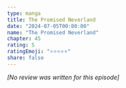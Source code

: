 ```yaml
---
type: manga
title: The Promised Neverland
date: "2024-07-05T00:00:00"
name: "The Promised Neverland"
chapter: 45
rating: 5
ratingEmoji: "⭐️⭐️⭐️⭐️⭐️"
share: false
---
```


_[No review was written for this episode]_